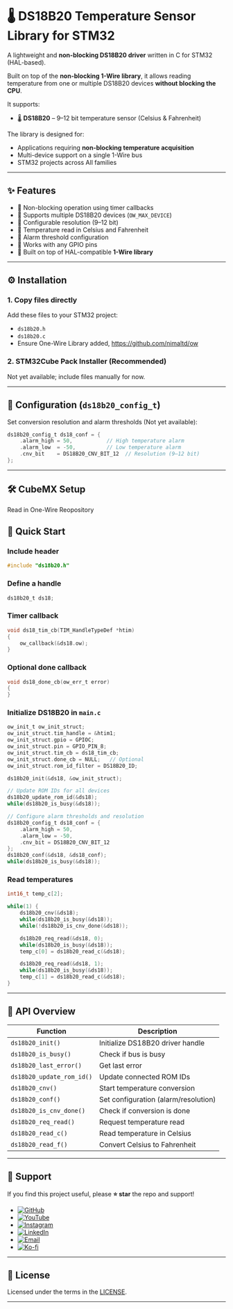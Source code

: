 # 🌡️ DS18B20 Temperature Sensor Library for STM32  

A lightweight and **non-blocking DS18B20 driver** written in C for STM32 (HAL-based).  

Built on top of the **non-blocking 1-Wire library**, it allows reading temperature from one or multiple DS18B20 devices **without blocking the CPU**.  

It supports:  

- 🌡️ **DS18B20** – 9–12 bit temperature sensor (Celsius & Fahrenheit)  

The library is designed for:  

- Applications requiring **non-blocking temperature acquisition**  
- Multi-device support on a single 1-Wire bus  
- STM32 projects across All families  

---

## ✨ Features  

- 🔹 Non-blocking operation using timer callbacks  
- 🔹 Supports multiple DS18B20 devices (`OW_MAX_DEVICE`)  
- 🔹 Configurable resolution (9–12 bit)  
- 🔹 Temperature read in Celsius and Fahrenheit  
- 🔹 Alarm threshold configuration  
- 🔹 Works with any GPIO pins  
- 🔹 Built on top of HAL-compatible **1-Wire library**  

---

## ⚙️ Installation  

### 1. Copy files directly  
Add these files to your STM32 project:  

- `ds18b20.h`  
- `ds18b20.c`  
- Ensure One-Wire Library added, https://github.com/nimaltd/ow  

### 2. STM32Cube Pack Installer (Recommended)  
Not yet available; include files manually for now.  

---

## 🔧 Configuration (`ds18b20_config_t`)  

Set conversion resolution and alarm thresholds (Not yet available):  

```c
ds18b20_config_t ds18_conf = {
    .alarm_high = 50,           // High temperature alarm
    .alarm_low  = -50,          // Low temperature alarm
    .cnv_bit    = DS18B20_CNV_BIT_12  // Resolution (9–12 bit)
};
```

---

## 🛠 CubeMX Setup  

Read in One-Wire Reopository

## 🚀 Quick Start  

### Include header  
```c
#include "ds18b20.h"
```

### Define a handle  
```c
ds18b20_t ds18;
```

### Timer callback  
```c
void ds18_tim_cb(TIM_HandleTypeDef *htim)
{
    ow_callback(&ds18.ow);
}
```

### Optional done callback  
```c
void ds18_done_cb(ow_err_t error)
{
}
```

### Initialize DS18B20 in `main.c`  
```c
ow_init_t ow_init_struct;
ow_init_struct.tim_handle = &htim1;
ow_init_struct.gpio = GPIOC;
ow_init_struct.pin = GPIO_PIN_8;
ow_init_struct.tim_cb = ds18_tim_cb;
ow_init_struct.done_cb = NULL;   // Optional
ow_init_struct.rom_id_filter = DS18B20_ID;

ds18b20_init(&ds18, &ow_init_struct);

// Update ROM IDs for all devices
ds18b20_update_rom_id(&ds18);
while(ds18b20_is_busy(&ds18));

// Configure alarm thresholds and resolution
ds18b20_config_t ds18_conf = {
    .alarm_high = 50,
    .alarm_low = -50,
    .cnv_bit = DS18B20_CNV_BIT_12
};
ds18b20_conf(&ds18, &ds18_conf);
while(ds18b20_is_busy(&ds18));
```

### Read temperatures
```c
int16_t temp_c[2];

while(1) {
    ds18b20_cnv(&ds18);
    while(ds18b20_is_busy(&ds18));
    while(!ds18b20_is_cnv_done(&ds18));

    ds18b20_req_read(&ds18, 0);
    while(ds18b20_is_busy(&ds18));
    temp_c[0] = ds18b20_read_c(&ds18);

    ds18b20_req_read(&ds18, 1);
    while(ds18b20_is_busy(&ds18));
    temp_c[1] = ds18b20_read_c(&ds18);
}
```

---

## 🧰 API Overview  

| Function | Description |
|----------|-------------|
| `ds18b20_init()` | Initialize DS18B20 driver handle |
| `ds18b20_is_busy()` | Check if bus is busy |
| `ds18b20_last_error()` | Get last error |
| `ds18b20_update_rom_id()` | Update connected ROM IDs |
| `ds18b20_cnv()` | Start temperature conversion |
| `ds18b20_conf()` | Set configuration (alarm/resolution) |
| `ds18b20_is_cnv_done()` | Check if conversion is done |
| `ds18b20_req_read()` | Request temperature read |
| `ds18b20_read_c()` | Read temperature in Celsius |
| `ds18b20_read_f()` | Convert Celsius to Fahrenheit |

---

## 💖 Support  

If you find this project useful, please **⭐ star** the repo and support!  

- [![GitHub](https://img.shields.io/badge/GitHub-Follow-black?style=for-the-badge&logo=github)](https://github.com/NimaLTD)  
- [![YouTube](https://img.shields.io/badge/YouTube-Subscribe-red?style=for-the-badge&logo=youtube)](https://www.youtube.com/@nimaltd)  
- [![Instagram](https://img.shields.io/badge/Instagram-Follow-blue?style=for-the-badge&logo=instagram)](https://instagram.com/github.nimaltd)  
- [![LinkedIn](https://img.shields.io/badge/LinkedIn-Connect-blue?style=for-the-badge&logo=linkedin)](https://linkedin.com/in/nimaltd)  
- [![Email](https://img.shields.io/badge/Email-Contact-red?style=for-the-badge&logo=gmail)](mailto:nima.askari@gmail.com)  
- [![Ko-fi](https://img.shields.io/badge/Ko--fi-Support-orange?style=for-the-badge&logo=ko-fi)](https://ko-fi.com/nimaltd)  

---

## 📜 License  

Licensed under the terms in the [LICENSE](./LICENSE.TXT).  

---
